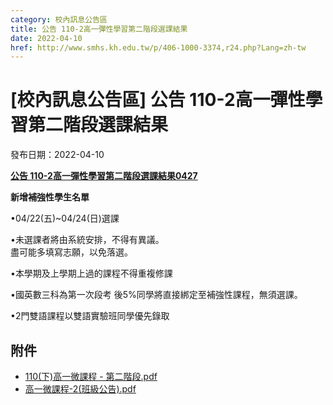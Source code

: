 ```yaml
---
category: 校內訊息公告區
title: 公告 110-2高一彈性學習第二階段選課結果
date: 2022-04-10
href: http://www.smhs.kh.edu.tw/p/406-1000-3374,r24.php?Lang=zh-tw
---
```


# [校內訊息公告區] 公告 110-2高一彈性學習第二階段選課結果

發布日期：2022-04-10

[**公告 110-2高一彈性學習第二階段選課結果0427**](https://www.smhs.kh.edu.tw/var/file/0/1000/attach/76/pta_3305_9574366_42571.pdf)

**新增補強性學生名單**

•04/22(五)~04/24(日)選課

•未選課者將由系統安排，不得有異議。  
盡可能多填寫志願，以免落選。

•本學期及上學期上過的課程不得重複修課

•國英數三科為第一次段考 後5%同學將直接綁定至補強性課程，無須選課。

•2門雙語課程以雙語實驗班同學優先錄取

## 附件

- [110(下)高一微課程 - 第二階段.pdf](https://www.smhs.kh.edu.tw/var/file/0/1000/attach/76/pta_3162_3701980_37715.pdf)
- [高一微課程-2(班級公告).pdf](https://www.smhs.kh.edu.tw/var/file/0/1000/attach/76/pta_3305_9574366_42571.pdf)
